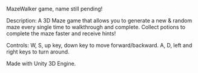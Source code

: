 MazeWalker game, name still pending!

Description: A 3D Maze game that allows you to generate a new & random maze every single time to walkthrough and complete.
Collect potions to complete the maze faster and receive hints!

Controls: W, S, up key, down key to move forward/backward. A, D, left and right keys to turn around.

Made with Unity 3D Engine.

